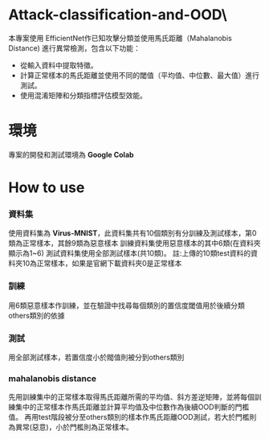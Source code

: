 # Attack-classification-and-OOD\

本專案使用 EfficientNet作已知攻擊分類並使用馬氏距離（Mahalanobis Distance) 進行異常檢測，包含以下功能：
* 從輸入資料中提取特徵。
* 計算正常樣本的馬氏距離並使用不同的閾值（平均值、中位數、最大值）進行測試。
* 使用混淆矩陣和分類指標評估模型效能。

# 環境
專案的開發和測試環境為 **Google Colab**

# How to use

### 資料集
使用資料集為 **Virus-MNIST**，此資料集共有10個類別有分訓練及測試樣本，第0類為正常樣本，其餘9類為惡意樣本
訓練資料集使用惡意樣本的其中6類(在資料夾顯示為1~6)
測試資料集使用全部測試樣本(共10類)。 註:上傳的10類test資料的資料夾10為正常樣本，如果是官網下載資料夾0是正常樣本

### 訓練
用6類惡意樣本作訓練，並在驗證中找尋每個類別的置信度閾值用於後續分類others類別的依據
### 測試
用全部測試樣本，若置信度小於閥值則被分到others類別

### mahalanobis distance
先用訓練集中的正常樣本取得馬氏距離所需的平均值、斜方差逆矩陣，並將每個訓練集中的正常樣本作馬氏距離並計算平均值及中位數作為後續OOD判斷的門檻值。
再用test階段被分至others類別的樣本作馬氏距離OOD測試，若大於門檻則為異常(惡意)，小於門檻則為正常樣本。
